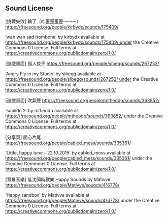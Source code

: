 ## Sound License

[挑戰失敗] 輸了（哇歪歪歪歪～～～）
https://freesound.org/people/kirbydx/sounds/175409/

‘wah wah sad trombone’ by kirbydx available at https://freesound.org/people/kirbydx/sounds/175409/ under the Creative Commons 0 License. Full terms at https://creativecommons.org/publicdomain/zero/1.0/

[遊戲畫面] 惱人蚊子
https://freesound.org/people/sibegg/sounds/267252/

‘Angry Fly in my Studio’ by sibegg available at https://freesound.org/people/sibegg/sounds/267252/ under the Creative Commons 0 License. Full terms at https://creativecommons.org/publicdomain/zero/1.0/

[遊戲畫面] 吹氣聲
https://freesound.org/people/mtheodp/sounds/363852/

‘soplido 2’ by mtheodp available at https://freesound.org/people/mtheodp/sounds/363852/ under the Creative Commons 0 License. Full terms at https://creativecommons.org/publicdomain/zero/1.0/

[分享頁] 開心片尾
https://freesound.org/people/cabled_mess/sounds/335361/

‘Little, happy tune - 22.10.2015’ by cabled_mess available at https://freesound.org/people/cabled_mess/sounds/335361/ under the Creative Commons 0 License. Full terms at https://creativecommons.org/publicdomain/zero/1.0/

[背景音樂] 低沈同時歡樂 Happy Sounds by Mativve
https://freesound.org/people/Mativve/sounds/416778/

‘Happy sandbox’ by Mativve available at https://freesound.org/people/Mativve/sounds/416778/ under the Creative Commons 0 License. Full terms at https://creativecommons.org/publicdomain/zero/1.0/